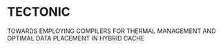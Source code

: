 # TECTONIC
TOWARDS EMPLOYING COMPILERS FOR THERMAL MANAGEMENT AND OPTIMAL DATA PLACEMENT IN HYBRID CACHE
